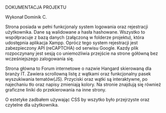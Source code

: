 DOKUMENTACJA PROJEKTU

Wykonał Dominik C.


Strona posiada w pełni funkcjonaly system logowania oraz rejestracji użytkownika. Dane są walidowane a hasła hashowane.
Wszystko to współpracuje z bazą danych (załączoną w folderze projektu), która udostępnia aplikacja Xampp.
Oprócz tego system rejestracji jest zabezpieczony API (reCAPTCHA) od serwisu Google.
Kazdy plik rozpoczynany jest sesją co uniemożliwia przejście na strone gółówną bez wcześniejszego zalogowania się.

Strona główna to Forum internetowe o nazwie Hangard skierowaną dla branży IT. Zawiera scrollowną listę z wątkami oraz 
funkcjonalny pasek wyszukiwania tematów(JS). Przyciski oraz wątki są interaktywne, po najechaniu tło oraz napisy
zmieniają kolory. Na stronie znajdują się również graficzne liniki do przekierowania na inne strony.

O estetyke zadbałem używając CSS by wszytko było przejrzyste oraz czytelne dla użytkownika.


